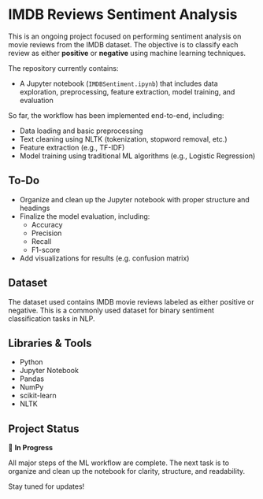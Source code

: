 # IMDB Reviews Sentiment Analysis

This is an ongoing project focused on performing sentiment analysis on movie reviews from the IMDB dataset. The objective is to classify each review as either **positive** or **negative** using machine learning techniques.

The repository currently contains:
- A Jupyter notebook (`IMDBSentiment.ipynb`) that includes data exploration, preprocessing, feature extraction, model training, and evaluation

So far, the workflow has been implemented end-to-end, including:
- Data loading and basic preprocessing
- Text cleaning using NLTK (tokenization, stopword removal, etc.)
- Feature extraction (e.g., TF-IDF)
- Model training using traditional ML algorithms (e.g., Logistic Regression)


## To-Do

- Organize and clean up the Jupyter notebook with proper structure and headings
- Finalize the model evaluation, including:
  - Accuracy
  - Precision
  - Recall
  - F1-score
- Add visualizations for results (e.g. confusion matrix)


## Dataset

The dataset used contains IMDB movie reviews labeled as either positive or negative. This is a commonly used dataset for binary sentiment classification tasks in NLP.


## Libraries & Tools

- Python
- Jupyter Notebook
- Pandas
- NumPy
- scikit-learn
- NLTK

## Project Status

🚧 **In Progress**

All major steps of the ML workflow are complete. The next task is to organize and clean up the notebook for clarity, structure, and readability.

Stay tuned for updates!
